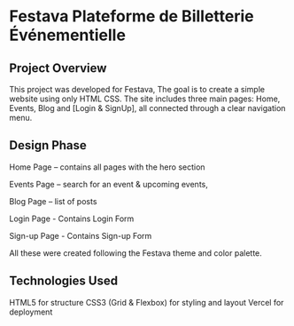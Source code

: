 # Festava Plateforme de Billetterie Événementielle
## Project Overview
This project was developed for Festava, The goal is to create a simple website using only HTML CSS.
The site includes three main pages: Home, Events, Blog and [Login & SignUp], all connected through a clear navigation menu.


## Design Phase


Home Page – contains all pages with the hero section

Events Page – search for an event & upcoming events, 

Blog Page – list of posts

Login Page - Contains Login Form

Sign-up Page - Contains Sign-up Form

All these were created following the Festava theme and color palette.

## Technologies Used

HTML5 for structure
CSS3 (Grid & Flexbox) for styling and layout
Vercel for deployment
